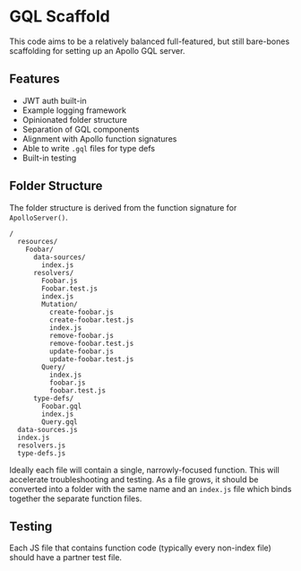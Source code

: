 # GQL Scaffold

This code aims to be a relatively balanced full-featured, but still bare-bones scaffolding for setting up an Apollo GQL server.

## Features

- JWT auth built-in
- Example logging framework
- Opinionated folder structure
- Separation of GQL components
- Alignment with Apollo function signatures
- Able to write `.gql` files for type defs
- Built-in testing

## Folder Structure

The folder structure is derived from the function signature for `ApolloServer()`.

```
/
  resources/
    Foobar/
      data-sources/
        index.js
      resolvers/
        Foobar.js
        Foobar.test.js
        index.js
        Mutation/
          create-foobar.js
          create-foobar.test.js
          index.js
          remove-foobar.js
          remove-foobar.test.js
          update-foobar.js
          update-foobar.test.js
        Query/
          index.js
          foobar.js
          foobar.test.js
      type-defs/
        Foobar.gql
        index.js
        Query.gql
  data-sources.js
  index.js
  resolvers.js
  type-defs.js
```

Ideally each file will contain a single, narrowly-focused function. This will accelerate troubleshooting and testing. As a file grows, it should be converted into a folder with the same name and an `index.js` file which binds together the separate function files.

## Testing

Each JS file that contains function code (typically every non-index file) should have a partner test file.
